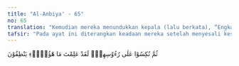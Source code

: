 ```yaml
---
title: "Al-Anbiya' - 65"
no: 65
translation: "Kemudian mereka menundukkan kepala (lalu berkata), “Engkau (Ibrahim) pasti tahu bahwa (berhala-berhala) itu tidak dapat berbicara.”"
tafsir: "Pada ayat ini diterangkan keadaan mereka setelah menyesali kesalahan dan kebodohan diri mereka. Mereka lalu menekurkan kepala dan berdiam diri. Pada saat itulah setan kembali menggoda mereka, sehingga kesadaran mereka yang tadinya telah mulai bersemi lalu lenyap dan mereka kembali kepada kepercayaan semula, dan ingin membela patung-patung yang menjadi kepercayaan mereka. Oleh sebab itu mereka lalu berkata kepada Ibrahim, \"Mengapa Ibrahim menyuruh mereka bertanya kepada patung-patung ini, padahal dia sudah mengetahui bahwa patung-patung itu tidak dapat berbicara.\"\n\nUcapan ini merupakan pengakuan mereka bahwa mereka pun mengetahui bahwa patung-patung itu tidak dapat mendengar, berpikir dan berbicara, akan tetapi mereka tetap menyembah dan mempertuhankannya."
---
```


ثُمَّ نُكِسُوْا عَلٰى رُءُوْسِهِمْۚ  لَقَدْ عَلِمْتَ مَا هٰٓؤُلَاۤءِ يَنْطِقُوْنَ 
